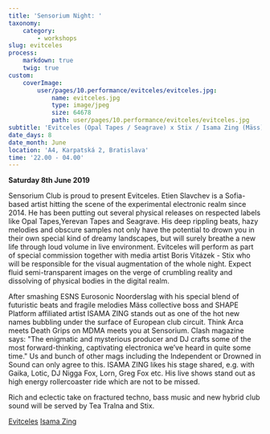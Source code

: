 ```yaml
---
title: 'Sensorium Night: '
taxonomy:
    category:
        - workshops
slug: evitceles
process:
    markdown: true
    twig: true
custom:
    coverImage:
        user/pages/10.performance/evitceles/evitceles.jpg:
            name: evitceles.jpg
            type: image/jpeg
            size: 64678
            path: user/pages/10.performance/evitceles/evitceles.jpg
subtitle: 'Evitceles (Opal Tapes / Seagrave) x Stix / Isama Zing (Mäss) / Luca Kasper / Tea Tralna'
date_days: 8
date_month: June
location: 'A4, Karpatská 2, Bratislava'
time: '22.00 - 04.00'
---
```


**Saturday 8th June 2019**


Sensorium Club is proud to present Evitceles. Etien Slavchev is a Sofia-based artist hitting the scene of the experimental electronic realm since 2014. He has been putting out several physical releases on respected labels like Opal Tapes,Yerevan Tapes and Seagrave. His deep rippling beats, hazy melodies and obscure samples not only have the potential to drown you in their own special kind of dreamy landscapes, but will surely breathe a new life through loud volume in live environment. Evitceles will perform as part of special commission together with media artist Boris Vitázek - Stix who will be responsible for the visual augmentation of the whole night. Expect fluid semi-transparent images on the verge of crumbling reality and dissolving of physical bodies in the digital realm. 

After smashing ESNS Eurosonic Noorderslag with   his   special  blend   of   futuristic   beats   and  fragile  melodies  Mäss collective boss and SHAPE Platform affiliated artist ISAMA ZING stands out as one of the hot new names bubbling under the surface of European club circuit. Think Arca meets Death Grips on MDMA meets you at Sensorium. Clash magazine says: "The enigmatic and mysterious producer and DJ crafts some of the most forward-thinking, captivating electronica we’ve heard in quite some  time." Us and bunch of other mags including the Independent or Drowned in Sound can only agree to this. ISAMA ZING likes his stage shared, e.g. with Gaika, Lotic, DJ Nigga Fox, Lorn, Greg Fox etc.  His  live shows stand out as  high energy rollercoaster  ride which are not to be missed. 

Rich and eclectic take on fractured techno, bass music and new hybrid club sound will be served by Tea Tralna and Stix. 

[Evitceles](https://seagrave.bandcamp.com/album/anuket)
[Isama Zing]( https://soundcloud.com/isama-zing/isama-zing-vasectomia)

